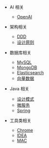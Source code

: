 - AI 相关
    - [OpenAI](docs/ai/openai.md)

- 架构相关
  - [DDD](docs/architecture/ddd.md)
  - [设计原则](docs/architecture/design-principle.md)

- 数据库相关
  - [MySQL](docs/db/mysql.md)
  - [MongoDB](docs/db/mongodb.md)
  - [Elasticsearch](docs/db/elasticsearch.md)
  - [向量数据](docs/db/vector.md)

- Java 相关
  - [设计模式](docs/java/design-pattern.md)
  - [微服务](docs/java/microservice.md)
  - [Spring](docs/java/spring.md)

- 工具类相关
  - [Chrome](docs/tool/chrome.md)
  - [IDEA](docs/tool/idea.md)
  - [MAC](docs/tool/mac.md)